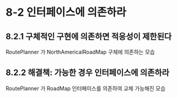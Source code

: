 # 8-2 인터페이스에 의존하라
## 8.2.1 구체적인 구현에 의존하면 적응성이 제한된다
RoutePlanner 가 NorthAmericalRoadMap 구체에 의존하는 모습

## 8.2.2 해결책: 가능한 경우 인터페이스에 의존하라
RoutePlanner 가 RoadMap 인터페이스를 의존하여 교체 가능해진 모습

